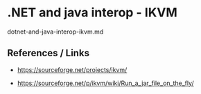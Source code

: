 # .NET and java interop - IKVM

dotnet-and-java-interop-ikvm.md

## References / Links

*   https://sourceforge.net/projects/ikvm/

*   https://sourceforge.net/p/ikvm/wiki/Run_a_jar_file_on_the_fly/